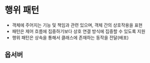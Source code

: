 # 행위 패턴
- 객체에 주어지는 기능 및 책임과 관련 있으며, 객체 간의 상호작용을 표현 
- 패턴은 제어 흐름에 집중하기보다 상호 연결 방식에 집중할 수 있도록 지원 
- 행위 패턴은 상속을 통해서 클래스에 존재하는 동작을 전달(배포)

## 옵서버



